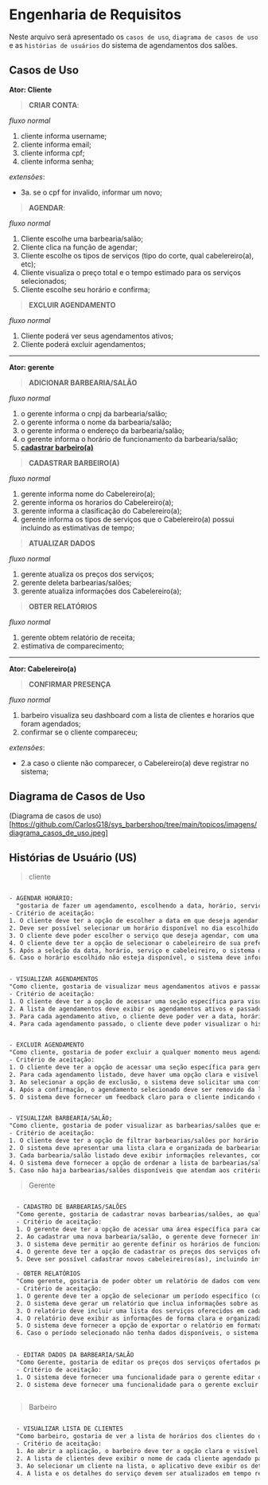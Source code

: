 # Engenharia de Requisitos

Neste arquivo será apresentado os `casos de uso`, `diagrama de casos de uso` e as `histórias de usuários` do sistema de agendamentos dos salões.

## Casos de Uso

**Ator: Cliente**

> **CRIAR CONTA**:

  *fluxo normal*
  1. cliente informa username;
  2. cliente informa email;
  3. cliente informa cpf;
  4. cliente informa senha;

  *extensões*:
  - 3a. se o cpf for invalido, informar um novo;
  
> **AGENDAR**:

  *fluxo normal*
  1. Cliente escolhe uma barbearia/salão;
  2. Cliente clica na função de agendar;
  3. Cliente escolhe os tipos de serviços (tipo do corte, qual cabelereiro(a), etc);
  4. Cliente visualiza o preço total e o tempo estimado para os serviços selecionados;
  5. Cliente escolhe seu horário e confirma;

> **EXCLUIR AGENDAMENTO**

  *fluxo normal*
  1. Cliente poderá ver seus agendamentos ativos;
  2. Cliente poderá excluir agendamentos;

---

**Ator: gerente**

>**ADICIONAR BARBEARIA/SALÂO**

  *fluxo normal*
  1. o gerente informa o cnpj da barbearia/salão;
  2. o gerente informa o nome da barbearia/salão;
  3. o gerente informa o endereço da barbearia/salão;
  4. o gerente informa o horário de funcionamento da barbearia/salão;
  5. <u>__cadastrar barbeiro(a)__</u>

>**CADASTRAR BARBEIRO(A)**

  *fluxo normal*
  1. gerente informa nome do Cabelereiro(a);
  2. gerente informa os horarios do Cabelereiro(a);
  3. gerente informa a clasificação do Cabelereiro(a);
  4. gerente informa os tipos de serviços que o Cabelereiro(a) possui incluindo as estimativas de tempo;

>**ATUALIZAR DADOS**

  *fluxo normal*
  1. gerente atualiza os preços dos serviços;
  2. gerente deleta barbearias/salões;
  3. gerente atualiza informações dos Cabelereiro(a); 

>**OBTER RELATÓRIOS**

  *fluxo normal*
  1. gerente obtem relatório de receita;
  2. estimativa de comparecimento;

---

**Ator: Cabelereiro(a)**

>**CONFIRMAR PRESENÇA**

  *fluxo normal*
  1. barbeiro visualiza seu dashboard com a lista de clientes e horarios que foram agendados;
  2. confirmar se o cliente compareceu;
  
  *extensões*:
  - 2.a caso o cliente não comparecer, o Cabelereiro(a) deve registrar no sistema;


## Diagrama de Casos de Uso

(Diagrama de casos de uso)[https://github.com/CarlosG18/sys_barbershop/tree/main/topicos/imagens/diagrama_casos_de_uso.jpeg]

## Histórias de Usuário (US)

> cliente
```txt

- AGENDAR HORÁRIO:
  "gostaria de fazer um agendamento, escolhendo a data, horário, serviço e o cabeleireiro"
- Critério de aceitação: 
1. O cliente deve ter a opção de escolher a data em que deseja agendar o horário.
2. Deve ser possível selecionar um horário disponível no dia escolhido pelo cliente.
3. O cliente deve poder escolher o serviço que deseja agendar, com uma lista clara e descritiva.
4. O cliente deve ter a opção de selecionar o cabeleireiro de sua preferência.
5. Após a seleção da data, horário, serviço e cabeleireiro, o sistema deve confirmar o agendamento e exibir uma confirmação clara para o cliente.
6. Caso o horário escolhido não esteja disponível, o sistema deve informar ao cliente e oferecer opções alternativas.


- VISUALIZAR AGENDAMENTOS
"Como cliente, gostaria de visualizar meus agendamentos ativos e passados"
- Critério de aceitação: 
1. O cliente deve ter a opção de acessar uma seção específica para visualizar seus agendamentos.
2. A lista de agendamentos deve exibir os agendamentos ativos e passados separadamente, com indicações claras sobre o status de cada um.
3. Para cada agendamento ativo, o cliente deve poder ver a data, horário, serviço, cabeleireiro e qualquer outra informação relevante.
4. Para cada agendamento passado, o cliente deve poder visualizar o histórico completo do serviço prestado, incluindo data, horário, serviço e cabeleireiro.


- EXCLUIR AGENDAMENTO
"Como cliente, gostaria de poder excluir a qualquer momento meus agendamentos"
- Critério de aceitação: 
1. O cliente deve ter a opção de acessar uma seção específica para gerenciar seus agendamentos.
2. Para cada agendamento listado, deve haver uma opção clara e visível para excluí-lo.
3. Ao selecionar a opção de exclusão, o sistema deve solicitar uma confirmação do cliente antes de efetuar a exclusão.
4. Após a confirmação, o agendamento selecionado deve ser removido da lista de agendamentos do cliente.
5. O sistema deve fornecer um feedback claro para o cliente indicando que o agendamento foi excluído com sucesso.


- VISUALIZAR BARBEARIA/SALÃO;
"Como cliente, gostaria de poder visualizar as barbearias/salões que estão aberto em tal horário, dia ou região"
- Critério de aceitação: 
1. O cliente deve ter a opção de filtrar barbearias/salões por horário de funcionamento, escolhendo uma data e horário específicos.
2. O sistema deve apresentar uma lista clara e organizada de barbearias/salões disponíveis com base nos critérios de horário, dia e região selecionados.
3. Cada barbearia/salão listado deve exibir informações relevantes, como nome, endereço, horário de funcionamento e serviços oferecidos.
4. O sistema deve fornecer a opção de ordenar a lista de barbearias/salões por critérios como proximidade, avaliações ou popularidade.
5. Caso não haja barbearias/salões disponíveis que atendam aos critérios selecionados, o sistema deve informar ao cliente de forma clara.
```

> Gerente
```txt

  - CADASTRO DE BARBEARIAS/SALÕES
  "Como gerente, gostaria de cadastrar novas barbearias/salões, ao qual posso informar os horarios de funcionamento, preços dos serviços ofertados, cadastro de Cabelereiros(as)"
  - Critério de aceitação: 
  1. O gerente deve ter a opção de acessar uma área específica para cadastrar novas barbearias/salões.
  2. Ao cadastrar uma nova barbearia/salão, o gerente deve fornecer informações como nome, endereço e detalhes de contato.
  3. O sistema deve permitir ao gerente definir os horários de funcionamento da barbearia/salão, incluindo dias e horas de atendimento.
  4. O gerente deve ter a opção de cadastrar os preços dos serviços oferecidos, indicando o nome do serviço e o valor correspondente.
  5. Deve ser possível cadastrar novos cabeleireiros(as), incluindo informações como nome, especialidade e horários de disponibilidade.
  
  - OBTER RELATÓRIOS
  "Como gerente, gostaria de poder obter um relatório de dados com vendas e servicos ofertados em periodos específicos de funcionamento de cada barbearia/salão"
  - Critério de aceitação: 
  1. O gerente deve ter a opção de selecionar um período específico (como uma data de início e uma data de fim) para o relatório.
  2. O sistema deve gerar um relatório que inclua informações sobre as vendas realizadas durante o período selecionado, com detalhes como valor total, número de transações e serviços mais populares.
  3. O relatório deve incluir uma lista dos serviços oferecidos em cada barbearia/salão durante o período selecionado, juntamente com a quantidade de vezes que cada serviço foi solicitado.
  4. O relatório deve exibir as informações de forma clara e organizada, facilitando a análise por parte do gerente.
  5. O sistema deve fornecer a opção de exportar o relatório em formatos comuns, como PDF ou planilha Excel, para que o gerente possa compartilhar ou arquivar os dados.
  6. Caso o período selecionado não tenha dados disponíveis, o sistema deve informar ao gerente de forma clara.

  
  - EDITAR DADOS DA BARBEARIA/SALÃO
  "Como Gerente, gostaria de editar os preços dos serviços ofertados pela mimha/meu barbearia/salão, além de excluir Cabelereiros(as) existentes e adicionar novos"
  - Critério de aceitação: 
  1. O sistema deve fornecer uma funcionalidade para o gerente editar ou atualizar as informações de uma barbearia/salão já cadastrada.
  2. O sistema deve fornecer uma funcionalidade para o gerente excluir uma barbearia/salão que não esteja mais ativa ou que tenha sido cadastrada erroneamente.
  
```

> Barbeiro
```txt

  - VISUALIZAR LISTA DE CLIENTES
  "Como barbeiro, gostaria de ver a lista de horários dos clientes do dia atual, bem como os serviços que o cliente irá realizar";
  - Critério de aceitação: 
  1. Ao abrir a aplicação, o barbeiro deve ter a opção clara e visível para visualizar a lista de clientes do dia atual.
  2. A lista de clientes deve exibir o nome de cada cliente agendado para o dia, juntamente com o horário do agendamento.
  3. Ao selecionar um cliente na lista, o aplicativo deve exibir os detalhes do serviço(s) que o cliente irá realizar, como por exemplo, o tipo de corte ou tratamento.
  4. A lista e os detalhes do serviço devem ser atualizados em tempo real, refletindo quaisquer alterações feitas pelo cliente ou pela equipe.
  
```

